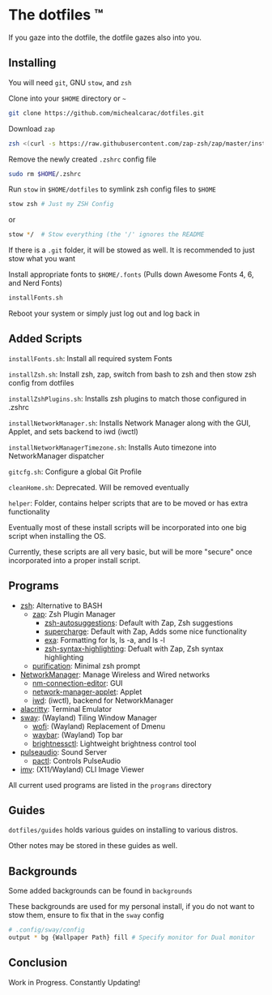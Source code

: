 # The dotfiles :tm:

If you gaze into the dotfile, the dotfile gazes also into you.

## Installing

You will need `git`, GNU `stow`, and `zsh`

Clone into your `$HOME` directory or `~`

```bash
git clone https://github.com/michealcarac/dotfiles.git
```

Download `zap`

```bash
zsh <(curl -s https://raw.githubusercontent.com/zap-zsh/zap/master/install.zsh) --branch release-v1
```

Remove the newly created `.zshrc` config file

```bash
sudo rm $HOME/.zshrc
```

Run `stow` in `$HOME/dotfiles` to symlink zsh config files to `$HOME` 

```bash
stow zsh # Just my ZSH Config
```

or

```bash
stow */  # Stow everything (the '/' ignores the README
```

If there is a `.git` folder, it will be stowed as well. It is recommended to just stow what you want

Install appropriate fonts to `$HOME/.fonts` (Pulls down Awesome Fonts 4, 6, and Nerd Fonts)

```bash
installFonts.sh
```

Reboot your system or simply just log out and log back in

## Added Scripts

`installFonts.sh`: Install all required system Fonts

`installZsh.sh`: Install zsh, zap, switch from bash to zsh and then stow zsh config from dotfiles 

`installZshPlugins.sh`: Installs zsh plugins to match those configured in .zshrc

`installNetworkManager.sh`: Installs Network Manager along with the GUI, Applet, and sets backend to iwd (iwctl)

`installNetworkManagerTimezone.sh`: Installs Auto timezone into NetworkManager dispatcher

`gitcfg.sh`: Configure a global Git Profile

`cleanHome.sh`: Deprecated. Will be removed eventually

`helper`: Folder, contains helper scripts that are to be moved or has extra functionality

Eventually most of these install scripts will be incorporated into one big script when installing the OS.

Currently, these scripts are all very basic, but will be more "secure" once incorporated into a proper install script. 

## Programs

* [zsh](https://github.com/zsh-users/zsh): Alternative to BASH
    * [zap](https://github.com/zap-zsh/zap): Zsh Plugin Manager
        * [zsh-autosuggestions](https://github.com/zsh-users/zsh-autosuggestions): Default with Zap, Zsh suggestions
        * [supercharge](https://github.com/zap-zsh/supercharge): Default with Zap, Adds some nice functionality
        * [exa](https://github.com/zap-zsh/exa): Formatting for ls, ls -a, and ls -l 
        * [zsh-syntax-highlighting](https://github.com/zsh-users/zsh-syntax-highlighting): Defualt with Zap, Zsh syntax highlighting
    * [purification](https://github.com/Phantas0s/purification): Minimal zsh prompt	
* [NetworkManager](https://wiki.archlinux.org/title/NetworkManager): Manage Wireless and Wired networks
    * [nm-connection-editor](https://archlinux.org/packages/extra/x86_64/nm-connection-editor/): GUI
    * [network-manager-applet](https://archlinux.org/packages/extra/x86_64/network-manager-applet/): Applet
    * [iwd](https://wiki.archlinux.org/title/Iwd): (iwctl), backend for NetworkManager
* [alacritty](https://github.com/alacritty/alacritty): Terminal Emulator
* [sway](https://github.com/swaywm/sway): (Wayland) Tiling Window Manager
    * [wofi](https://man.archlinux.org/man/wofi.1.en): (Wayland) Replacement of Dmenu
    * [waybar](https://github.com/Alexays/Waybar): (Wayland) Top bar
    * [brightnessctl](https://archlinux.org/packages/community/x86_64/brightnessctl/): Lightweight brightness control tool 
* [pulseaudio](https://wiki.archlinux.org/title/PulseAudio): Sound Server
    * [pactl](https://man.archlinux.org/man/pactl.1.en): Controls PulseAudio
* [imv](https://sr.ht/~exec64/imv/): (X11/Wayland) CLI Image Viewer

All current used programs are listed in the `programs` directory

## Guides

`dotfiles/guides` holds various guides on installing to various distros. 
 
Other notes may be stored in these guides as well.

## Backgrounds

Some added backgrounds can be found in `backgrounds` 

These backgrounds are used for my personal install, if you do not want to stow them, ensure to fix that in the `sway` config

```bash
# .config/sway/config
output * bg {Wallpaper Path} fill # Specify monitor for Dual monitor
```

## Conclusion

Work in Progress.
Constantly Updating!
